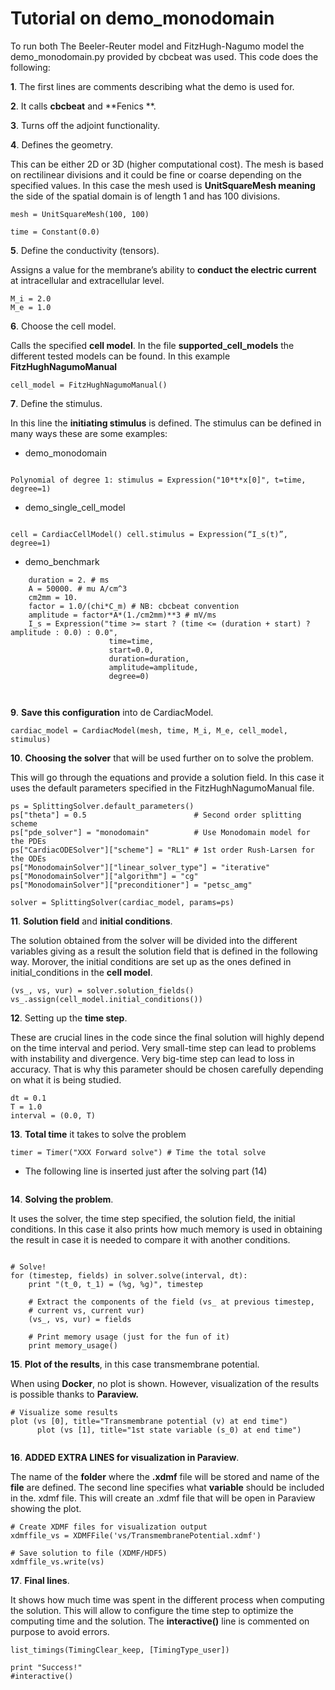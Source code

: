 # Tutorial on demo_monodomain

To run both The Beeler-Reuter model and FitzHugh-Nagumo model the demo_monodomain.py provided by cbcbeat was used. This code does the following: 

**1**.	The first lines are comments describing what the demo is used for. 

**2**.	It calls **cbcbeat** and **Fenics **.

**3**.	Turns off the adjoint functionality.

**4**.	Defines the geometry.

This can be either 2D or 3D (higher computational cost). The mesh is based on rectilinear divisions and it could be fine or coarse depending on the specified values. In this case the mesh used is **UnitSquareMesh meaning** the side of the spatial domain is of length 1 and has 100 divisions.
```
mesh = UnitSquareMesh(100, 100)

time = Constant(0.0)
```

**5**.	Define the conductivity (tensors).

Assigns a value for the membrane’s ability to **conduct the electric current** at intracellular and extracellular level. 
```
M_i = 2.0
M_e = 1.0
```

**6**.	Choose the cell model.

Calls the specified **cell model**. In the file **supported_cell_models** the different tested models can be found.  In this example **FitzHughNagumoManual**
```
cell_model = FitzHughNagumoManual() 

```

**7**.	Define the stimulus.

In this line the  **initiating stimulus** is defined. The stimulus can be defined in many ways these are some examples: 

- demo_monodomain
 
```

Polynomial of degree 1: stimulus = Expression("10*t*x[0]", t=time, degree=1)
```

- demo_single_cell_model

```

cell = CardiacCellModel() cell.stimulus = Expression(“I_s(t)”, degree=1)
```


- demo_benchmark
```
    duration = 2. # ms
    A = 50000. # mu A/cm^3
    cm2mm = 10.
    factor = 1.0/(chi*C_m) # NB: cbcbeat convention
    amplitude = factor*A*(1./cm2mm)**3 # mV/ms
    I_s = Expression("time >= start ? (time <= (duration + start) ? amplitude : 0.0) : 0.0",
                      time=time,
                      start=0.0,
                      duration=duration,
                      amplitude=amplitude,
                      degree=0)
                    
                      
```

**9**.	**Save this configuration** into de CardiacModel.
```
cardiac_model = CardiacModel(mesh, time, M_i, M_e, cell_model, stimulus)
```

**10**.	**Choosing the  solver** that will be used further on to solve the problem. 

This will go through the equations and provide a solution field. In this case it uses the default parameters specified in the FitzHughNagumoManual file. 

```
ps = SplittingSolver.default_parameters()
ps["theta"] = 0.5                        # Second order splitting scheme
ps["pde_solver"] = "monodomain"          # Use Monodomain model for the PDEs
ps["CardiacODESolver"]["scheme"] = "RL1" # 1st order Rush-Larsen for the ODEs
ps["MonodomainSolver"]["linear_solver_type"] = "iterative"
ps["MonodomainSolver"]["algorithm"] = "cg"
ps["MonodomainSolver"]["preconditioner"] = "petsc_amg"

solver = SplittingSolver(cardiac_model, params=ps)
```


**11**.	**Solution field** and **initial conditions**. 

The solution obtained from the solver will be divided into the different variables giving as a result the solution field that is defined in the following way. Morover, the initial conditions are set up as the ones defined in initial_conditions in the **cell model**. 
```
(vs_, vs, vur) = solver.solution_fields()
vs_.assign(cell_model.initial_conditions())
```

**12**.	Setting up the **time step**. 

These are crucial lines in the code since the final solution will highly depend on the time interval and period. Very small-time step can lead to problems with instability and divergence. Very big-time step can lead to loss in accuracy. That is why this parameter should be chosen carefully depending on what it is being studied. 

```
dt = 0.1
T = 1.0
interval = (0.0, T)
```

**13**.	**Total time** it takes to solve the problem

```
timer = Timer("XXX Forward solve") # Time the total solve
```
* The following line is inserted just after the solving part (14) 
```timer.stop() 
```


**14**.	**Solving the problem**.

It uses the solver, the time step specified, the solution field, the initial conditions. In this case it also prints how much memory is used in obtaining the result in case it is needed to compare it with another conditions. 
```

# Solve!
for (timestep, fields) in solver.solve(interval, dt):
    print "(t_0, t_1) = (%g, %g)", timestep

    # Extract the components of the field (vs_ at previous timestep,
    # current vs, current vur)
    (vs_, vs, vur) = fields

    # Print memory usage (just for the fun of it)
    print memory_usage()
```

**15**.	**Plot of the results**, in this case transmembrane potential. 

When using **Docker**, no plot is shown. However, visualization of the results is possible thanks to **Paraview.** 
```
# Visualize some results
plot (vs [0], title="Transmembrane potential (v) at end time")
      plot (vs [1], title="1st state variable (s_0) at end time")
      
```

**16**.	**ADDED EXTRA LINES for visualization in Paraview**. 

The name of the **folder** where the **.xdmf** file will be stored and name of the **file** are  defined. The second line specifies what **variable** should be included in the. xdmf file. This will create an .xdmf file that will be open in Paraview showing the plot. 
```
# Create XDMF files for visualization output
xdmffile_vs = XDMFFile('vs/TransmembranePotential.xdmf')

# Save solution to file (XDMF/HDF5)
xdmffile_vs.write(vs)
```


**17**.	**Final lines**.

It shows how much time was spent in the different process when computing the solution. This will allow to configure the time step to optimize the computing time and the solution. The **interactive()** line is commented on purpose to avoid errors. 

```# List times spent
list_timings(TimingClear_keep, [TimingType_user])

print "Success!"
#interactive()

```



